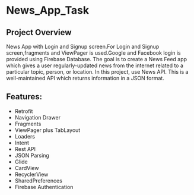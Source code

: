 # News_App_Task
## Project Overview
News App with Login and Signup screen.For Login and Signup screen,fragments and ViewPager is used.Google and Facebook login is provided using Firebase Database.
The goal is to create a News Feed app which gives a user regularly-updated news from the internet related to a particular topic, person, or location. 
In this project, use News API. This is a well-maintained API which returns information in a JSON format.

## Features:

* Retrofit
* Navigation Drawer
* Fragments
* ViewPager plus TabLayout
* Loaders
* Intent
* Rest API
* JSON Parsing
* Glide
* CardView
* RecyclerView
* SharedPreferences
* Firebase Authentication




